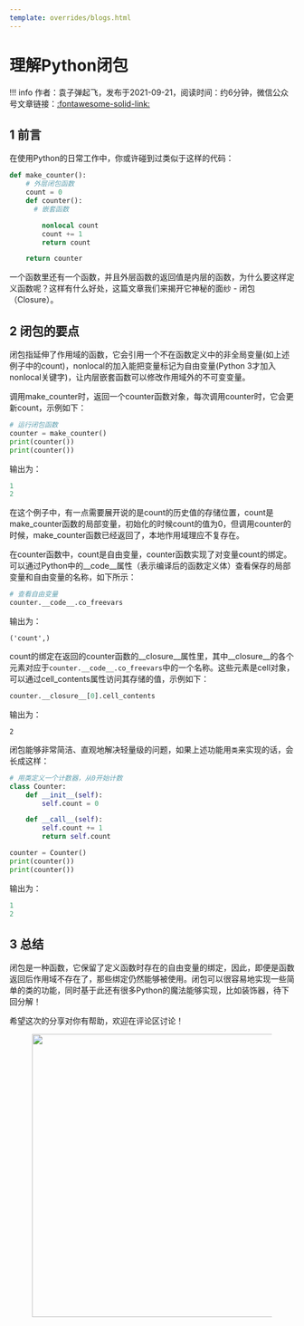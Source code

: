 ```yaml
---
template: overrides/blogs.html
---
```


# 理解Python闭包

!!! info
    作者：袁子弹起飞，发布于2021-09-21，阅读时间：约6分钟，微信公众号文章链接：[:fontawesome-solid-link:]()

## 1 前言

在使用Python的日常工作中，你或许碰到过类似于这样的代码：

```Python
def make_counter():
    # 外层闭包函数
    count = 0
    def counter():
      # 嵌套函数

        nonlocal count
        count += 1
        return count

    return counter
```

一个函数里还有一个函数，并且外层函数的返回值是内层的函数，为什么要这样定义函数呢？这样有什么好处，这篇文章我们来揭开它神秘的面纱 - 闭包（Closure）。

## 2 闭包的要点

闭包指延伸了作用域的函数，它会引用一个不在函数定义中的非全局变量(如上述例子中的count)，nonlocal的加入能把变量标记为自由变量(Python 3才加入nonlocal关键字)，让内层嵌套函数可以修改作用域外的不可变变量。

调用make_counter时，返回一个counter函数对象，每次调用counter时，它会更新count，示例如下：

```Python
# 运行闭包函数
counter = make_counter()
print(counter())
print(counter())
```

输出为：

```python
1
2
```

在这个例子中，有一点需要展开说的是count的历史值的存储位置，count是make_counter函数的局部变量，初始化的时候count的值为0，但调用counter的时候，make_counter函数已经返回了，本地作用域理应不复存在。

在counter函数中，count是自由变量，counter函数实现了对变量count的绑定。可以通过Python中的__code__属性（表示编译后的函数定义体）查看保存的局部变量和自由变量的名称，如下所示：

```Python
# 查看自由变量
counter.__code__.co_freevars
```

输出为：
```
('count',)
```

count的绑定在返回的counter函数的__closure__属性里，其中__closure__的各个元素对应于`counter.__code__.co_freevars`中的一个名称。这些元素是cell对象，可以通过cell_contents属性访问其存储的值，示例如下：

```python
counter.__closure__[0].cell_contents
```

输出为：

```
2
```

闭包能够非常简洁、直观地解决轻量级的问题，如果上述功能用`类`来实现的话，会长成这样：

```Python
# 用类定义一个计数器，从0开始计数
class Counter:
    def __init__(self):
        self.count = 0

    def __call__(self):
        self.count += 1
        return self.count

counter = Counter()
print(counter())
print(counter())
```

输出为：

```Python
1
2
```

## 3 总结

闭包是一种函数，它保留了定义函数时存在的自由变量的绑定，因此，即便是函数返回后作用域不存在了，那些绑定仍然能够被使用。闭包可以很容易地实现一些简单的类的功能，同时基于此还有很多Python的魔法能够实现，比如装饰器，待下回分解！

希望这次的分享对你有帮助，欢迎在评论区讨论！

<figure>
  <img src="https://cdn.jsdelivr.net/gh/BulletTech2021/Pics/2021-6-14/1623639526512-1080P%20(Full%20HD)%20-%20Tail%20Pic.png" width="500" />
</figure>
